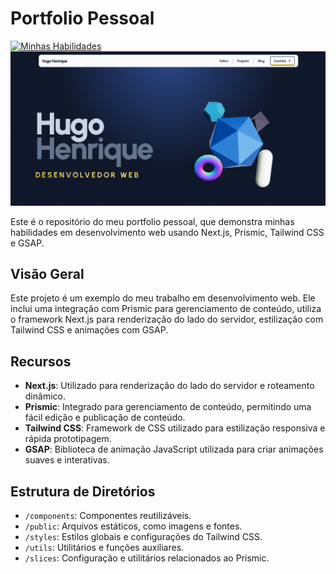 # Portfolio Pessoal
[![Minhas Habilidades](https://skillicons.dev/icons?i=next,react,tailwind)](https://skillicons.dev)
![Preview do App](./public/portfolio_preview.png)

Este é o repositório do meu portfolio pessoal, que demonstra minhas habilidades em desenvolvimento web usando Next.js, Prismic, Tailwind CSS e GSAP.

## Visão Geral
Este projeto é um exemplo do meu trabalho em desenvolvimento web. Ele inclui uma integração com Prismic para gerenciamento de conteúdo, utiliza o framework Next.js para renderização do lado do servidor, estilização com Tailwind CSS e animações com GSAP.

## Recursos

- **Next.js**: Utilizado para renderização do lado do servidor e roteamento dinâmico.
- **Prismic**: Integrado para gerenciamento de conteúdo, permitindo uma fácil edição e publicação de conteúdo.
- **Tailwind CSS**: Framework de CSS utilizado para estilização responsiva e rápida prototipagem.
- **GSAP**: Biblioteca de animação JavaScript utilizada para criar animações suaves e interativas.

## Estrutura de Diretórios

- `/components`: Componentes reutilizáveis.
- `/public`: Arquivos estáticos, como imagens e fontes.
- `/styles`: Estilos globais e configurações do Tailwind CSS.
- `/utils`: Utilitários e funções auxiliares.
- `/slices`: Configuração e utilitários relacionados ao Prismic.